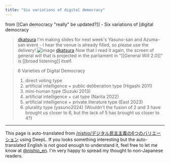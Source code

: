 ```yaml
---
title: "Six variations of digital democracy"
---
```


from  [[Can democracy "really" be updated?]]
    - Six variations of [digital democracy
> [dkatsura](https://x.com/dkatsura/status/1834545483832049675) I'm making slides for next week's Yasuno-san and Azuma-san event - I hear the venue is already filled, so please use the delivery!
>  ![image](https://gyazo.com/db8db2e49a60de450ee9ea8b9c42e595/thumb/1000)
> [dkatsura](https://x.com/dkatsura/status/1834625060394660217) Now that I read it again, the screen of general will that is projected in the parliament in "[[General Will 2.0]]" is [[broad listening]] itself.

> 6 Varieties of Digital Democracy
>  1. direct voting type
>  2. artificial intelligence + public deliberation type (Higashi 2011)
>  3. mini-human type (Suzuki 2013)
>  4. artificial intelligence + cat type (Narita 2022)
>  5. artificial intelligence + private literature type (East 2023)
>  6. plurality type (yasuno2024)
>  (Wouldn't the fusion of 2 and 3 have brought us closer to 6, but the lack of 5 has brought us closer to 4?)

---
This page is auto-translated from [/nishio/デジタル民主主義の6つのバリエーション](https://scrapbox.io/nishio/デジタル民主主義の6つのバリエーション) using DeepL. If you looks something interesting but the auto-translated English is not good enough to understand it, feel free to let me know at [@nishio_en](https://twitter.com/nishio_en). I'm very happy to spread my thought to non-Japanese readers.